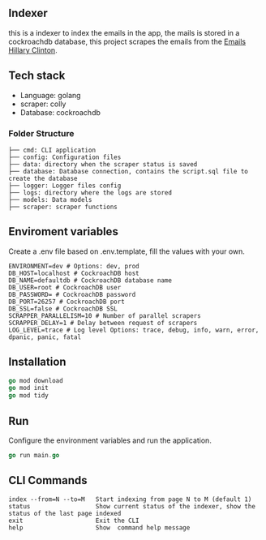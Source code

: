 ## Indexer 

this is a indexer to index the emails in the app, the mails is stored in a cockroachdb database, this project scrapes the emails from the [Emails Hillary Clinton](https://wikileaks.org/clinton-emails/).

## Tech stack
- Language: golang
- scraper: colly
- Database: cockroachdb

### Folder Structure
```
├── cmd: CLI application
├── config: Configuration files
├── data: directory when the scraper status is saved
├── database: Database connection, contains the script.sql file to create the database
├── logger: Logger files config
├── logs: directory where the logs are stored
├── models: Data models
├── scraper: scraper functions
```

## Enviroment variables
Create a .env file based on .env.template, fill the values with your own.

``` env
ENVIRONMENT=dev # Options: dev, prod
DB_HOST=localhost # CockroachDB host
DB_NAME=defaultdb # CockroachDB database name
DB_USER=root # CockroachDB user
DB_PASSWORD= # CockroachDB password
DB_PORT=26257 # CockroachDB port
DB_SSL=false # CockroachDB SSL
SCRAPPER_PARALLELISM=10 # Number of parallel scrapers
SCRAPPER_DELAY=1 # Delay between request of scrapers
LOG_LEVEL=trace # Log level Options: trace, debug, info, warn, error, dpanic, panic, fatal
```

## Installation

```go
go mod download
go mod init
go mod tidy

```

## Run
Configure the environment variables and run the application.

```go
go run main.go
```

## CLI Commands
```
index --from=N --to=M   Start indexing from page N to M (default 1)
status                  Show current status of the indexer, show the status of the last page indexed
exit                    Exit the CLI
help                    Show  command help message
```